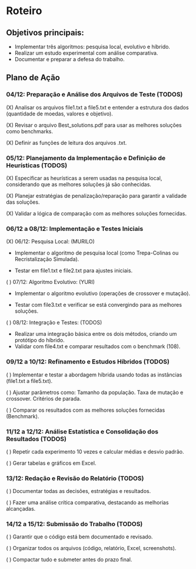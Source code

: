 # Roteiro

## Objetivos principais:

- Implementar três algoritmos: pesquisa local, evolutivo e híbrido.
- Realizar um estudo experimental com análise comparativa.
- Documentar e preparar a defesa do trabalho.

## Plano de Ação

### 04/12: Preparação e Análise dos Arquivos de Teste (TODOS)

(X) Analisar os arquivos file1.txt a file5.txt e entender a estrutura dos dados (quantidade de moedas, valores e objetivo).

(X) Revisar o arquivo Best_solutions.pdf para usar as melhores soluções como benchmarks.

(X) Definir as funções de leitura dos arquivos .txt.

### 05/12: Planejamento da Implementação e Definição de Heurísticas (TODOS)

(X) Especificar as heurísticas a serem usadas na pesquisa local, considerando que as melhores soluções já são conhecidas.

(X) Planejar estratégias de penalização/reparação para garantir a validade das soluções.

(X) Validar a lógica de comparação com as melhores soluções fornecidas.


### 06/12 a 08/12: Implementação e Testes Iniciais

(X) 06/12: Pesquisa Local: (MURILO)

- Implementar o algoritmo de pesquisa local (como Trepa-Colinas ou Recristalização Simulada).

- Testar em file1.txt e file2.txt para ajustes iniciais.

( ) 07/12: Algoritmo Evolutivo: (YURI)

- Implementar o algoritmo evolutivo (operações de crossover e mutação).

- Testar com file3.txt e verificar se está convergindo para as melhores soluções.

( ) 08/12: Integração e Testes: (TODOS)

- Realizar uma integração básica entre os dois métodos, criando um protótipo do híbrido.
- Validar com file4.txt e comparar resultados com o benchmark (108).

### 09/12 a 10/12: Refinamento e Estudos Híbridos (TODOS)

( ) Implementar e testar a abordagem híbrida usando todas as instâncias (file1.txt a file5.txt).

( ) Ajustar parâmetros como:
Tamanho da população.
Taxa de mutação e crossover.
Critérios de parada.

( ) Comparar os resultados com as melhores soluções fornecidas (Benchmark).

### 11/12 a 12/12: Análise Estatística e Consolidação dos Resultados (TODOS)

( ) Repetir cada experimento 10 vezes e calcular médias e desvio padrão.

( ) Gerar tabelas e gráficos em Excel.

### 13/12: Redação e Revisão do Relatório (TODOS)

( ) Documentar todas as decisões, estratégias e resultados.

( ) Fazer uma análise crítica comparativa, destacando as melhorias alcançadas.

### 14/12 a 15/12: Submissão do Trabalho (TODOS)

( ) Garantir que o código está bem documentado e revisado.

( ) Organizar todos os arquivos (código, relatório, Excel, screenshots).

( ) Compactar tudo e submeter antes do prazo final.
